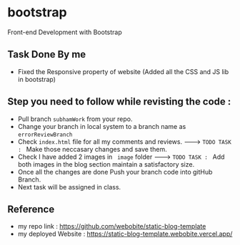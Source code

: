 # bootstrap
Front-end Development with Bootstrap

## Task Done By me 
* Fixed the Responsive property of website (Added all the CSS and JS lib in bootstrap)

## Step you need to follow while revisting the code : 

* Pull branch `subhamWork` from your repo.
* Change your branch in local system to a branch name as `errorReviewBranch`
* Check `index.html` file for all my comments and reviews. ---> `TODO TASK : ` Make those neccasary changes and save them.
* Check I have added 2 images in ` image` folder ---> `TODO TASK : ` Add  both images in the blog section maintain a satisfactory size.
* Once all the changes are done Push your branch code into gitHub Branch.
* Next task will be assigned in class.

## Reference

* my repo link : https://github.com/webobite/static-blog-template
* my deployed Website : https://static-blog-template.webobite.vercel.app/
